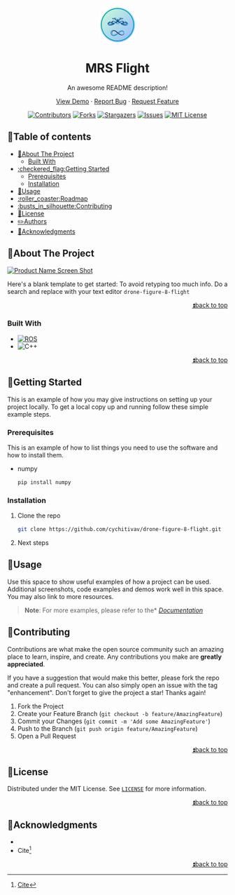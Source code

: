 <!--
MARKDOWN IMAGES & BADGES
* https://www.markdownguide.org/basic-syntax/#reference-style-links
* https://github.com/Ileriayo/markdown-badges

EMOJIS
* https://gist.github.com/rxaviers/7360908
  
Find and replace the following text with the name of the project:
	drone-figure-8-flight
-->

<div align="center" id="readme-top">

<img src="./.fig/logo.png" alt="Logo" width="80"/>

<!-- omit in toc -->
# MRS Flight 
An awesome README description!

[View Demo](https://github.com/cychitivav/drone-figure-8-flight) · [Report Bug](https://github.com/cychitivav/drone-figure-8-flight/issues) · [Request Feature](https://github.com/cychitivav/drone-figure-8-flight/issues)

[![Contributors](https://img.shields.io/github/contributors/cychitivav/drone-figure-8-flight.svg?style=for-the-badge)](https://github.com/cychitivav/drone-figure-8-flight/graphs/contributors)
[![Forks](https://img.shields.io/github/forks/cychitivav/drone-figure-8-flight.svg?style=for-the-badge)](https://github.com/cychitivav/drone-figure-8-flight/network/members)
[![Stargazers](https://img.shields.io/github/stars/cychitivav/drone-figure-8-flight.svg?style=for-the-badge)](https://github.com/cychitivav/drone-figure-8-flight/stargazers)
[![Issues](https://img.shields.io/github/issues/cychitivav/drone-figure-8-flight.svg?style=for-the-badge)](https://github.com/cychitivav/drone-figure-8-flight/issues)
[![MIT License](https://img.shields.io/github/license/cychitivav/drone-figure-8-flight.svg?style=for-the-badge)](https://github.com/cychitivav/drone-figure-8-flight/blob/main/LICENSE)
</div>


<!-- TABLE OF CONTENTS -->
<!-- omit in toc -->
## :pencil:Table of contents
- [:pushpin:About The Project](#pushpinabout-the-project)
	- [Built With](#built-with)
- [:checkered\_flag:Getting Started](#checkered_flaggetting-started)
	- [Prerequisites](#prerequisites)
	- [Installation](#installation)
- [:balloon:Usage](#balloonusage)
- [:roller\_coaster:Roadmap](#roller_coasterroadmap)
- [:busts\_in\_silhouette:Contributing](#busts_in_silhouettecontributing)
- [:key:License](#keylicense)
- [:pencil2:Authors](#pencil2authors)
- [:tada:Acknowledgments](#tadaacknowledgments)



<!-- ABOUT THE PROJECT -->
## :pushpin:About The Project

[![Product Name Screen Shot](https://user-images.githubusercontent.com/30635659/169600958-763d1628-b7bb-475c-a8bc-56120d1d3ff9.svg)](https://user-images.githubusercontent.com/30635659/169600958-763d1628-b7bb-475c-a8bc-56120d1d3ff9.svg)

Here's a blank template to get started: To avoid retyping too much info. Do a search and replace with your text editor `drone-figure-8-flight`

<div align="right">

[:arrow_double_up:back to top](#readme-top)
</div>



<!-- BADGES
https://github.com/Ileriayo/markdown-badges -->
### Built With
* [![ROS](https://img.shields.io/badge/ros-%230A0FF9.svg?style=for-the-badge&logo=ros&logoColor=white)](ros.org)
* ![C++](https://img.shields.io/badge/c++-%2300599C.svg?style=for-the-badge&logo=c%2B%2B&logoColor=white)

<div align="right">

[:arrow_double_up:back to top](#readme-top)
</div>



<!-- GETTING STARTED -->
## :checkered_flag:Getting Started

This is an example of how you may give instructions on setting up your project locally.
To get a local copy up and running follow these simple example steps.

### Prerequisites

This is an example of how to list things you need to use the software and how to install them.
* numpy
	```sh
	pip install numpy
	```

### Installation

1. Clone the repo
	```sh
	git clone https://github.com/cychitivav/drone-figure-8-flight.git
	```
2. Next steps

<!-- USAGE EXAMPLES -->
## :balloon:Usage

Use this space to show useful examples of how a project can be used. Additional screenshots, code examples and demos work well in this space. You may also link to more resources.

> __Note__: For more examples, please refer to the* [*Documentation*](https://github.com/cychitivav/drone-figure-8-flight/wiki)
> 

<!-- CONTRIBUTING -->
## :busts_in_silhouette:Contributing

Contributions are what make the open source community such an amazing place to learn, inspire, and create. Any contributions you make are **greatly appreciated**.

If you have a suggestion that would make this better, please fork the repo and create a pull request. You can also simply open an issue with the tag "enhancement".
Don't forget to give the project a star! Thanks again!

1. Fork the Project
2. Create your Feature Branch (`git checkout -b feature/AmazingFeature`)
3. Commit your Changes (`git commit -m 'Add some AmazingFeature'`)
4. Push to the Branch (`git push origin feature/AmazingFeature`)
5. Open a Pull Request

<div align="right">

[:arrow_double_up:back to top](#readme-top)
</div>



<!-- LICENSE -->
## :key:License
Distributed under the MIT License. See [`LICENSE`](LICENSE) for more information.

<div align="right">

[:arrow_double_up:back to top](#readme-top)
</div>

<!-- ACKNOWLEDGMENTS -->
## :tada:Acknowledgments

* []()
* Cite[^cite]


<div align="right">

[:arrow_double_up:back to top](#readme-top)
</div>

[^cite]: [Cite]()



